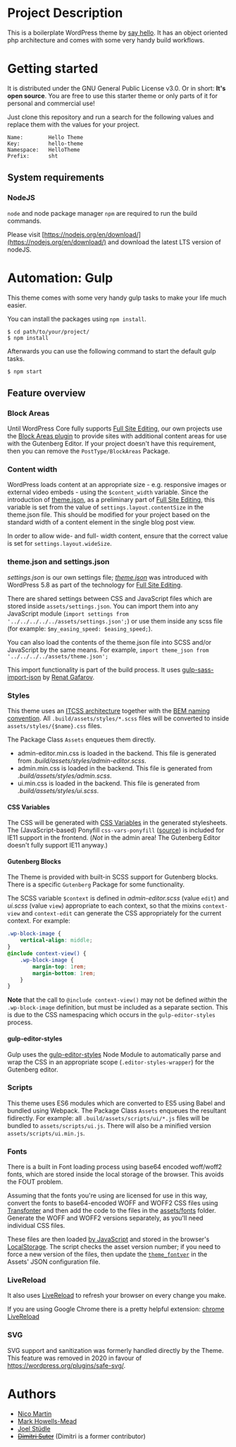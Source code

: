 # Project Description

This is a boilerplate WordPress theme by [say hello](https://sayhello.ch). It has an object oriented php architecture and comes with some very handy build workflows.

# Getting started

It is distributed under the GNU General Public License v3.0. Or in short: **It's open source**. You are free to use this starter theme or only parts of it for personal and commercial use!

Just clone this repository and run a search for the following values and replace them with the values for your project.

```
Name:        Hello Theme
Key:         hello-theme
Namespace:   HelloTheme
Prefix:      sht
```

## System requirements

### NodeJS

`node` and node package manager `npm` are required to run the build commands.

Please visit [https://nodejs.org/en/download/](https://nodejs.org/en/download/) and download the latest LTS version of nodeJS.

# Automation: Gulp

This theme comes with some very handy gulp tasks to make your life much easier.

You can install the packages using `npm install`.

```
$ cd path/to/your/project/
$ npm install
```

Afterwards you can use the following command to start the default gulp tasks.

```
$ npm start
```

## Feature overview

### Block Areas

Until WordPress Core fully supports [Full Site Editing](https://make.wordpress.org/design/handbook/focuses/full-site-editing/), our own projects use the [Block Areas plugin](https://wordpress.org/plugins/block-areas/) to provide sites with additional content areas for use with the Gutenberg Editor. If your project doesn't have this requirement, then you can remove the `PostType/BlockAreas` Package.

### Content width

WordPress loads content at an appropriate size - e.g. responsive images or external video embeds - using the `$content_width` variable. Since the introduction of [theme.json](https://developer.wordpress.org/block-editor/how-to-guides/themes/theme-json/), as a preliminary part of [Full Site Editing](https://make.wordpress.org/design/handbook/focuses/full-site-editing/), this variable is set from the value of `settings.layout.contentSize` in the theme.json file. This should be modified for your project based on the standard width of a content element in the single blog post view.

In order to allow wide- and full- width content, ensure that the correct value is set for `settings.layout.wideSize`.

### theme.json and settings.json

_settings.json_ is our own settings file; _[theme.json](https://developer.wordpress.org/block-editor/how-to-guides/themes/theme-json/)_ was introduced with WordPress 5.8 as part of the technology for [Full Site Editing](https://make.wordpress.org/design/handbook/focuses/full-site-editing/).

There are shared settings between CSS and JavaScript files which are stored inside `assets/settings.json`. You can import them into any JavaScript module (`import settings from '../../../../../assets/settings.json';`) or use them inside any scss file (for example: `$my_easing_speed: $easing_speed;`).

You can also load the contents of the theme.json file into SCSS and/or JavaScript by the same means. For example, `import theme_json from '../../../../assets/theme.json';`

This import functionality is part of the build process. It uses [gulp-sass-import-json](https://www.npmjs.com/package/gulp-sass-import-json) by [Renat Gafarov](https://www.npmjs.com/~acusticdemon).

### Styles

This theme uses an [ITCSS architecture](https://www.creativebloq.com/web-design/manage-large-css-projects-itcss-101517528) together with the [BEM naming convention](http://getbem.com/). All `.build/assets/styles/*.scss` files will be converted to inside `assets/styles/{$name}.css` files.

The Package Class `Assets` enqueues them directly.

-   admin-editor.min.css is loaded in the backend. This file is generated from _.build/assets/styles/admin-editor.scss_.
-   admin.min.css is loaded in the backend. This file is generated from _.build/assets/styles/admin.scss_.
-   ui.min.css is loaded in the backend. This file is generated from _.build/assets/styles/ui.scss_.

#### CSS Variables

The CSS will be generated with [CSS Variables](https://dev.to/sarah_chima/an-introduction-to-css-variables-cmj) in the generated stylesheets. The (JavaScript-based) Ponyfill `css-vars-ponyfill` ([source](https://github.com/jhildenbiddle/css-vars-ponyfill)) is included for IE11 support in the frontend. (_Not_ in the admin area! The Gutenberg Editor doesn't fully support IE11 anyway.)

#### Gutenberg Blocks

The Theme is provided with built-in SCSS support for Gutenberg blocks. There is a specific `Gutenberg` Package for some functionality.

The SCSS variable `$context` is defined in _admin-editor.scss_ (value `edit`) and _ui.scss_ (value `view`) appropriate to each context, so that the mixins `context-view` and `context-edit` can generate the CSS appropriately for the current context. For example:

```scss
.wp-block-image {
    vertical-align: middle;
}
@include context-view() {
    .wp-block-image {
        margin-top: 1rem;
        margin-bottom: 1rem;
    }
}
```

**Note** that the call to `@include context-view()` may not be defined _within_ the `.wp-block-image` definition, but must be included as a separate section. This is due to the CSS namespacing which occurs in the `gulp-editor-styles` process.

#### gulp-editor-styles

Gulp uses the [gulp-editor-styles](https://www.npmjs.com/package/gulp-editor-styles) Node Module to automatically parse and wrap the CSS in an appropriate scope (`.editor-styles-wrapper`) for the Gutenberg editor.

### Scripts

This theme uses ES6 modules which are converted to ES5 using Babel and bundled using Webpack. The Package Class `Assets` enqueues the resultant fidirectly. For example: all `.build/assets/scripts/ui/*.js` files will be bundled to `assets/scripts/ui.js`. There will also be a minified version `assets/scripts/ui.min.js`.

### Fonts

There is a built in Font loading process using base64 encoded woff/woff2 fonts, which are stored inside the local storage of the browser. This avoids the FOUT problem.

Assuming that the fonts you're using are licensed for use in this way, convert the fonts to base64-encoded WOFF and WOFF2 CSS files using [Transfonter](https://transfonter.org/) and then add the code to the files in the [assets/fonts](https://github.com/SayHelloGmbH/hello-roots/tree/master/assets/fonts) folder. Generate the WOFF and WOFF2 versions separately, as you'll need individual CSS files.

These files are then loaded [by JavaScript](https://github.com/SayHelloGmbH/hello-roots/blob/master/src/Package/Assets.php#L124) and stored in the browser's [LocalStorage](https://javascript.info/localstorage). The script checks the asset version number; if you need to force a new version of the files, then update the [`theme_fontver`](https://github.com/SayHelloGmbH/hello-roots/blob/master/assets/settings.json#L38) in the Assets' JSON configuration file.

### LiveReload

It also uses [LiveReload](http://livereload.com/) to refresh your browser on every change you make.

If you are using Google Chrome there is a pretty helpful extension: [chrome LiveReload](https://chrome.google.com/webstore/detail/livereload/jnihajbhpnppcggbcgedagnkighmdlei)

### SVG

SVG support and sanitization was formerly handled directly by the Theme. This feature was removed in 2020 in favour of https://wordpress.org/plugins/safe-svg/.

# Authors

-   [Nico Martin](https://github.com/nico-martin)
-   [Mark Howells-Mead](https://github.com/markhowellsmead/)
-   [Joel Stüdle](https://github.com/joel-st)
-   <s>[Dimitri Suter](https://github.com/gnochi/)</s> (Dimitri is a former contributor)
